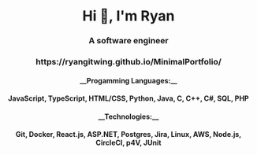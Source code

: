 <h1 align="center">Hi 👋, I'm Ryan</h1>
<h3 align="center">A software engineer</h3>

<h3 align="center">https://ryangitwing.github.io/MinimalPortfolio/</h3>

<h4 align="center" style="font-weight: bold;"> __Progamming Languages:__  </h4>
<h4 align="center"> JavaScript, TypeScript, HTML/CSS, Python, Java, C, C++, C#,  SQL, PHP </h4>
<h4 align="center" style="font-weight: bold;"> __Technologies:__  </h4>
<h4 align="center"> Git, Docker, React.js, ASP.NET, Postgres, Jira, Linux, AWS, Node.js, CircleCI, p4V, JUnit </h4>
